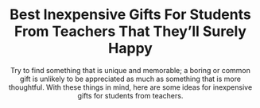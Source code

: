 ---
layout: post
title: Best Inexpensive Gifts For Students From Teachers That They’ll Surely Happy
subtitle: Try to find something that is unique and memorable; a boring or common gift is unlikely to be appreciated as much as something that is more thoughtful. With these things in mind, here are some ideas for inexpensive gifts for students from teachers.
header-img: "img/post/2023/09/copied/medium_inexpensive_gifts_for_students_from_teachers_5dbc8be640.jpg"
header-style: text
permalink: "/inexpensive-gifts-students-teachers/"
catalog: true
tags:
  - Recipients 
  - Men
---    